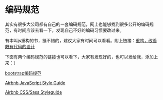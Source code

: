 # 编码规范

其实有很多大公司都有自己的一套编码规范，网上也能够找到很多公开的编码规范，有时间应该去看一下，发现自己不好的编码习惯要改过来。

有本叫js重构的书，挺不错的，建议大家有时间可以看看。附上链接：[重构，改善既有代码的设计](https://book.douban.com/subject/4262627/)

下面有两个编码规范的链接也可以看下，大家有发现好的，也可以发给我，添加上来：）

[bootstrap编码规范](http://codeguide.bootcss.com/)

[Airbnb JavaScript Style Guide](https://github.com/sivan/javascript-style-guide/blob/master/es5/README.md)

[Airbnb CSS/Sass Styleguide](https://github.com/airbnb/css)
